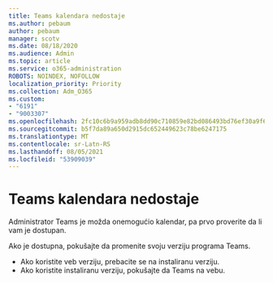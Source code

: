 ```yaml
---
title: Teams kalendara nedostaje
ms.author: pebaum
author: pebaum
manager: scotv
ms.date: 08/18/2020
ms.audience: Admin
ms.topic: article
ms.service: o365-administration
ROBOTS: NOINDEX, NOFOLLOW
localization_priority: Priority
ms.collection: Adm_O365
ms.custom:
- "6191"
- "9003307"
ms.openlocfilehash: 2fc10c6b9a959adb8dd90c710859e82bd086493bd76ef30a9f6239713ec32109
ms.sourcegitcommit: b5f7da89a650d2915dc652449623c78be6247175
ms.translationtype: MT
ms.contentlocale: sr-Latn-RS
ms.lasthandoff: 08/05/2021
ms.locfileid: "53909039"
---
```

# <a name="teams-calendar-is-missing"></a>Teams kalendara nedostaje

Administrator Teams je možda onemogućio kalendar, pa prvo proverite da li vam je dostupan.

Ako je dostupna, pokušajte da promenite svoju verziju programa Teams.

- Ako koristite veb verziju, prebacite se na instaliranu verziju.
- Ako koristite instaliranu verziju, pokušajte da Teams na vebu.